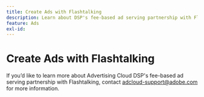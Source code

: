 ```yaml
---
title: Create Ads with Flashtalking
description: Learn about DSP's fee-based ad serving partnership with Flashtalking.
feature: Ads
exl-id: 
---
```

# Create Ads with Flashtalking
 
If you’d like to learn more about Advertising Cloud DSP's fee-based ad serving partnership with Flashtalking, contact adcloud-support@adobe.com for more information.
